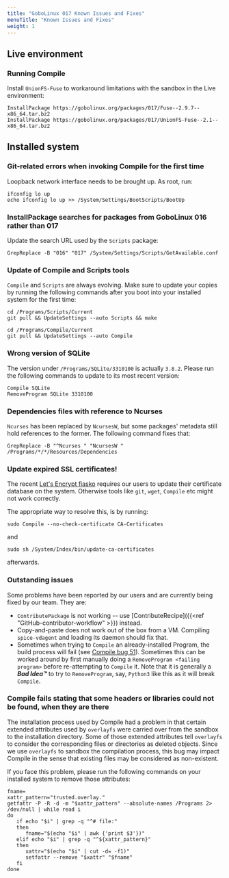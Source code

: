 ```yaml
---
title: "GoboLinux 017 Known Issues and Fixes"
menuTitle: "Known Issues and Fixes"
weight: 1
---
```


## Live environment

### Running Compile

Install `UnionFS-Fuse` to workaround limitations with the sandbox in the Live
environment:

```fish
InstallPackage https://gobolinux.org/packages/017/Fuse--2.9.7--x86_64.tar.bz2
InstallPackage https://gobolinux.org/packages/017/UnionFS-Fuse--2.1--x86_64.tar.bz2
```

## Installed system

### Git-related errors when invoking Compile for the first time

Loopback network interface needs to be brought up. As root, run:

```fish
ifconfig lo up
echo ifconfig lo up >> /System/Settings/BootScripts/BootUp
```

### InstallPackage searches for packages from GoboLinux 016 rather than 017

Update the search URL used by the `Scripts` package:

```fish
GrepReplace -B "016" "017" /System/Settings/Scripts/GetAvailable.conf
```

### Update of Compile and Scripts tools

`Compile` and `Scripts` are always evolving. Make sure to update your copies by
running the following commands after you boot into your installed system for the
first time:

```fish
cd /Programs/Scripts/Current
git pull && UpdateSettings --auto Scripts && make

cd /Programs/Compile/Current
git pull && UpdateSettings --auto Compile
```

### Wrong version of SQLite

The version under `/Programs/SQLite/3310100` is actually `3.8.2`. Please run the
following commands to update to its most recent version:

```fish
Compile SQLite
RemoveProgram SQLite 3310100
```

### Dependencies files with reference to Ncurses

`Ncurses` has been replaced by `NcursesW`, but some packages' metadata still
hold references to the former. The following command fixes that:

```fish
GrepReplace -B "^Ncurses " "NcursesW " /Programs/*/*/Resources/Dependencies
```

### Update expired SSL certificates!

The recent
[Let's Encrypt fiasko](https://www.reddit.com/r/PFSENSE/comments/pyce7q/sept_29th_lets_encrypt_intermediate_ca_expiration/)
requires our users to update their certificate database on the system. Otherwise
tools like `git`, `wget`, `Compile` etc might not work correctly.

The appropriate way to resolve this, is by running:

```fish
sudo Compile --no-check-certificate CA-Certificates
```

and

```fish
sudo sh /System/Index/bin/update-ca-certificates
```

afterwards.

### Outstanding issues

Some problems have been reported by our users and are currently being fixed by
our team. They are:

-   `ContributePackage` is not working -- use
    [ContributeRecipe]({{<ref "GitHub-contributor-workflow" >}}) instead.
-   Copy-and-paste does not work out of the box from a VM. Compiling
    `spice-vdagent` and loading its daemon should fix that.
-   Sometimes when trying to `Compile` an already-installed Program, the build
    process will fail (see
    [Compile bug 51](https://github.com/gobolinux/Compile/issues/51)). Sometimes
    this can be worked around by first manually doing a
    `RemoveProgram <failing program>` before re-attempting to `Compile` it. Note
    that it is generally a _**Bad Idea™**_ to try to `RemoveProgram`, say,
    `Python3` like this as it will break `Compile`.

### Compile fails stating that some headers or libraries could not be found, when they are there

The installation process used by Compile had a problem in that certain extended
attributes used by `overlayfs` were carried over from the sandbox to the
installation directory. Some of those extended attributes tell `overlayfs` to
consider the corresponding files or directories as deleted objects. Since we use
`overlayfs` to sandbox the compilation process, this bug may impact Compile in
the sense that existing files may be considered as non-existent.

If you face this problem, please run the following commands on your installed
system to remove those attributes:

```shell
fname=
xattr_pattern="trusted.overlay."
getfattr -P -R -d -m "$xattr_pattern" --absolute-names /Programs 2> /dev/null | while read i
do
   if echo "$i" | grep -q "^# file:"
   then
      fname="$(echo "$i" | awk {'print $3'})"
   elif echo "$i" | grep -q "^${xattr_pattern}"
   then
      xattr="$(echo "$i" | cut -d= -f1)"
      setfattr --remove "$xattr" "$fname"
   fi
done
```

